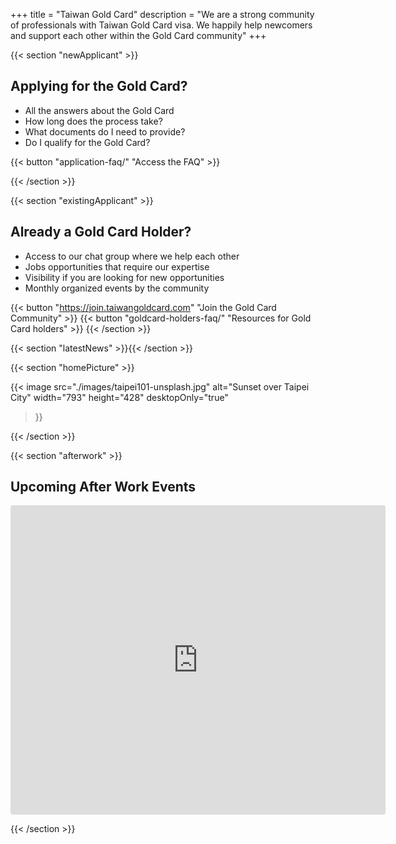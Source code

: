 +++
title = "Taiwan Gold Card"
description = "We are a strong community of professionals with Taiwan Gold Card visa. We happily help newcomers and support each other within the Gold Card community"
+++

{{< section "newApplicant" >}}

## Applying for the Gold Card?

* All the answers about the Gold Card
* How long does the process take?
* What documents do I need to provide?
* Do I qualify for the Gold Card?

{{< button "application-faq/" "Access the FAQ" >}}

{{< /section >}}

{{< section "existingApplicant" >}}

## Already a Gold Card Holder?

* Access to our chat group where we help each other
* Jobs opportunities that require our expertise
* Visibility if you are looking for new opportunities
* Monthly organized events by the community


{{< button "https://join.taiwangoldcard.com" "Join the Gold Card Community" >}}
{{< button "goldcard-holders-faq/" "Resources for Gold Card holders" >}}
{{< /section >}}

[//]: # "latestNews is modified by news_display.js"
{{< section "latestNews" >}}{{< /section >}}

{{< section "homePicture" >}}

{{< image
    src="./images/taipei101-unsplash.jpg"
    alt="Sunset over Taipei City"
    width="793"
    height="428"
    desktopOnly="true"
>}}

{{< /section >}}


{{< section "afterwork" >}}

## Upcoming After Work Events

<iframe
  src="https://lu.ma/embed/calendar/cal-YD66Z9Ov9mm8M2z/events"
  width="600"
  height="495"
  frameborder="0"
  style="border: 0px solid #bfcbda88; border-radius: 4px;"
  allowfullscreen=""
  aria-hidden="false"
  tabindex="0"
></iframe>

{{< /section >}}
